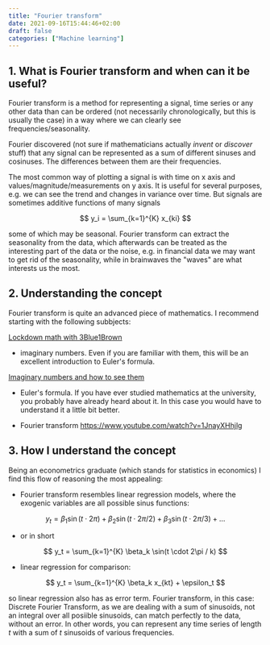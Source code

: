 ```yaml
---
title: "Fourier transform"
date: 2021-09-16T15:44:46+02:00
draft: false
categories: ["Machine learning"]
---
```


## 1. What is Fourier transform and when can it be useful?

Fourier transform is a method for representing a signal, time series or any other data than can be ordered (not necessarily chronologically, but this is usually the case) in a way where we can clearly see frequencies/seasonality.

Fourier discovered (not sure if mathematicians actually *invent* or *discover* stuff) that any signal can be represented as a sum of different sinuses and cosinuses. The differences between them are their frequencies.

The most common way of plotting a signal is with time on x axis and values/magnitude/measurements on y axis. It is useful for several purposes, e.g. we can see the trend and changes in variance over time. But signals are sometimes additive functions of many signals 

$$ y_i = \sum_{k=1}^{K} x_{ki} $$

some of which may be seasonal. Fourier transform can extract the seasonality from the data, which afterwards can be treated as the interesting part of the data or the noise, e.g. in financial data we may want to get rid of the seasonality, while in brainwaves the "waves" are what interests us the most.

## 2. Understanding the concept

Fourier transform is quite an advanced piece of mathematics. I recommend starting with the following subbjects:

[Lockdown math with 3Blue1Brown](https://www.youtube.com/watch?v=ppWPuXsnf1Q&list=PLZHQObOWTQDP5CVelJJ1bNDouqrAhVPev)

- imaginary numbers. Even if you are familiar with them, this will be an excellent introduction to Euler's formula.

[Imaginary numbers and how to see them](https://www.youtube.com/watch?v=T647CGsuOVU&list=PLiaHhY2iBX9g6KIvZ_703G3KJXapKkNaF&index=1)

- Euler's formula. If you have ever studied mathematics at the university, you probably have already heard about it. In this case you would have to understand it a little bit better.

- Fourier transform https://www.youtube.com/watch?v=1JnayXHhjlg


## 3. How I understand the concept

Being an econometrics graduate (which stands for statistics in economics) I find this flow of reasoning the most appealing:

* Fourier transform resembles linear regression models, where the exogenic variables are all possible sinus functions:

$$ y_t = \beta_1 \sin(t \cdot 2\pi) + \beta_2 \sin(t \cdot 2\pi / 2) + \beta_3 \sin(t \cdot 2\pi / 3) + ...$$

* or in short

$$ y_t = \sum_{k=1}^{K} \beta_k \sin(t \cdot 2\pi / k) $$

* linear regression for comparison:

$$ y_t = \sum_{k=1}^{K} \beta_k x_{kt} + \epsilon_t $$

so linear regression also has as error term. Fourier transform, in this case: Discrete Fourier Transform, as we are dealing with a sum of sinusoids, not an integral over all posiible sinusoids, can match perfectly to the data, without an error. In other words, you can represent any time series of length *t* with a sum of *t* sinusoids of various frequencies.
